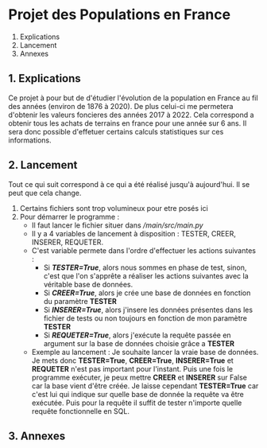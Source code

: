 # Projet des Populations en France

1. Explications
2. Lancement
3. Annexes


## 1. Explications

Ce projet à pour but de d'étudier l'évolution de la population en France au fil des années (environ de 1876 à 2020). De plus celui-ci me permetera d'obtenir les valeurs foncieres des années 2017 à 2022. Cela correspond a obtenir tous les achats de terrains en france pour une année sur 6 ans. Il sera donc possible d'effetuer certains calculs statistiques sur ces informations.

## 2. Lancement

Tout ce qui suit correspond à ce qui a été réalisé jusqu'à aujourd'hui. Il se peut que cela change.

1. Certains fichiers sont trop volumineux pour etre posés ici
2. Pour démarrer le programme :
    * Il faut lancer le fichier situer dans _/main/src/main.py_ 
    * Il y a 4 variables de lancement à disposition : TESTER, CREER, INSERER, REQUETER. 
    * C'est variable permete dans l'ordre d'effectuer les actions suivantes :
        * Si ***TESTER=True***, alors nous sommes en phase de test, sinon, c'est que l'on s'apprête a réaliser les actions suivantes avec la véritable base de données.
        * Si ***CREER=True***, alors je crée une base de données en fonction du paramètre __TESTER__
        * Si ***INSERER=True***, alors j'insere les données présentes dans les fichier de tests ou non toujours en fonction de mon paramètre __TESTER__
        * Si ***REQUETER=True***, alors j'exécute la requête passée en argument sur la base de données choisie grâce a __TESTER__
    * Exemple au lancement : Je souhaite lancer la vraie base de données. Je mets donc __TESTER=True__, __CREER=True__, __INSERER=True__ et __REQUETER__ n'est pas important pour l'instant. Puis une fois le programme exécuter, je peux mettre __CREER__ et __INSERER__ sur False car la base vient d'être créée. Je laisse cependant __TESTER=True__ car c'est lui qui indique sur quelle base de donnée la requête va être exécutée. Puis pour la requête il suffit de tester n'importe quelle requête fonctionnelle en SQL.


## 3. Annexes
